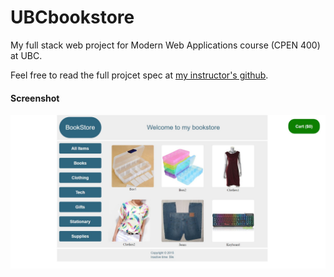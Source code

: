 # UBCbookstore
My full stack web project for Modern Web Applications course (CPEN 400) at UBC.

Feel free to read the full projcet spec at [my instructor's github](https://github.com/erkartik91).

#### Screenshot
![Alt text](Screenshot.jpg "Screenshot")
